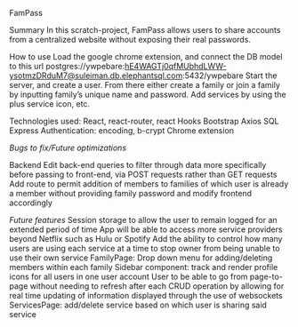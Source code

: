 FamPass

Summary
In this scratch-project, FamPass allows users to share accounts from a centralized website without exposing their real passwords.

How to use
Load the google chrome extension, and connect the DB model to this url postgres://ywpebare:hE4WAGTj0qfMUbhdLWW-ysotmzDRduM7@suleiman.db.elephantsql.com:5432/ywpebare
Start the server, and create a user. From there either create a family or join a family by inputting  family’s unique name and password. Add services by using the plus service icon, etc.

Technologies used: 
React, react-router, react Hooks
Bootstrap
Axios
SQL
Express
Authentication: encoding, b-crypt
Chrome extension


*Bugs to fix/Future optimizations*

Backend
Edit back-end queries to filter through data more specifically before passing to front-end, via POST requests rather than GET requests
Add route to permit addition of members to families of which user is already a member without providing family password and modify frontend accordingly

*Future features*
Session storage to allow the user to remain logged for an extended period of time
App will be able to access more service providers beyond Netflix such as Hulu or Spotify
Add the ability to control how many users are using each service at a time to stop owner from being unable to use their own service
FamilyPage: 
Drop down menu for adding/deleting members within each family
Sidebar component: track and render profile icons for all users in one user account
User to be able to go from page-to-page without needing to refresh after each CRUD operation by allowing for real time updating of information displayed through the use of websockets
ServicesPage:
add/delete service based on which user is sharing said service


